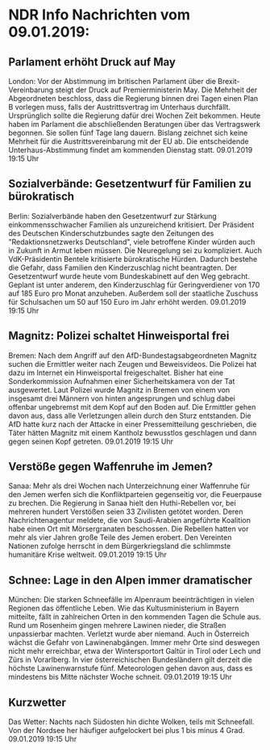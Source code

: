 # NDR Info Nachrichten vom 09.01.2019:


## Parlament erhöht Druck auf May
London: Vor der Abstimmung im britischen Parlament über die Brexit-Vereinbarung steigt der Druck auf Premierministerin May. Die Mehrheit der Abgeordneten beschloss, dass die Regierung binnen drei Tagen einen Plan B vorlegen muss, falls der Austrittsvertrag im Unterhaus durchfällt. Ursprünglich sollte die Regierung dafür drei Wochen Zeit bekommen. Heute haben im Parlament die abschließenden Beratungen über das Vertragswerk begonnen. Sie sollen fünf Tage lang dauern. Bislang zeichnet sich keine Mehrheit für die Austrittsvereinbarung mit der EU ab. Die entscheidende Unterhaus-Abstimmung findet am kommenden Dienstag statt. 09.01.2019 19:15 Uhr 

## Sozialverbände: Gesetzentwurf für Familien zu bürokratisch
Berlin: Sozialverbände haben den Gesetzentwurf zur Stärkung einkommensschwacher Familien als unzureichend kritisiert. Der Präsident des Deutschen Kinderschutzbundes sagte den Zeitungen des "Redaktionsnetzwerks Deutschland", viele betroffene Kinder würden auch in Zukunft in Armut leben müssen. Die Neuregelung sei zu kompliziert. Auch VdK-Präsidentin Bentele kritisierte bürokratische Hürden. Dadurch bestehe die Gefahr, dass Familien den Kinderzuschlag nicht beantragten. Der Gesetzentwurf wurde heute vom Bundeskabinett auf den Weg gebracht. Geplant ist unter anderem, den Kinderzuschlag für Geringverdiener von 170 auf 185 Euro pro Monat anzuheben. Außerdem soll der staatliche Zuschuss für Schulsachen um 50 auf 150 Euro im Jahr erhöht werden. 09.01.2019 19:15 Uhr 

## Magnitz: Polizei schaltet Hinweisportal frei
Bremen: Nach dem Angriff auf den AfD-Bundestagsabgeordneten Magnitz suchen die Ermittler weiter nach Zeugen und Beweisvideos. Die Polizei hat dazu im Internet ein Hinweisportal freigeschaltet. Bisher hat eine Sonderkommission Aufnahmen einer Sicherheitskamera von der Tat ausgewertet. Laut Polizei wurde Magnitz in Bremen von einem von insgesamt drei Männern von hinten angesprungen und schlug dabei offenbar ungebremst mit dem Kopf auf den Boden auf. Die Ermittler gehen davon aus, dass alle Verletzungen allein durch den Sturz entstanden. Die AfD hatte kurz nach der Attacke in einer Pressemitteilung geschrieben, die Täter hätten Magnitz mit einem Kantholz bewusstlos geschlagen und dann gegen seinen Kopf getreten. 09.01.2019 19:15 Uhr 

## Verstöße gegen Waffenruhe im Jemen?
Sanaa: Mehr als drei Wochen nach Unterzeichnung einer Waffenruhe für den Jemen werfen sich die Konfliktparteien gegenseitig vor, die Feuerpause zu brechen. Die Regierung in Sanaa hielt den Huthi-Rebellen vor, bei mehreren hundert Verstößen seien 33 Zivilisten getötet worden. Deren  Nachrichtenagentur meldete, die von Saudi-Arabien angeführte Koalition habe einen Ort mit Mörsergranaten beschossen. Die Rebellen hatten vor mehr als vier Jahren große Teile des Jemen erobert. Den Vereinten Nationen zufolge herrscht in dem Bürgerkriegsland die schlimmste humanitäre Krise weltweit. 09.01.2019 19:15 Uhr 

## Schnee: Lage in den Alpen immer dramatischer
München: Die starken Schneefälle im Alpenraum beeinträchtigen in vielen Regionen das öffentliche Leben. Wie das Kultusministerium in Bayern mitteilte, fällt in zahlreichen Orten in den kommenden Tagen die Schule aus. Rund um Rosenheim gingen mehrere Lawinen nieder, die Straßen unpassierbar machten. Verletzt wurde aber niemand. Auch in Österreich wächst die Gefahr von Lawinenabgängen. Immer mehr Orte sind deswegen nicht mehr erreichbar, etwa der Wintersportort Galtür in Tirol oder Lech und Zürs in Vorarlberg. In vier österreichischen Bundesländern gilt derzeit die höchste Lawinenwarnstufe fünf. Meteorologen gehen davon aus, dass es mindestens bis Mitte nächster Woche schneit. 09.01.2019 19:15 Uhr 

## Kurzwetter
Das Wetter:
Nachts nach Südosten hin dichte Wolken, teils mit Schneefall. Von der Nordsee her häufiger aufgelockert bei plus 1 bis minus 4 Grad. 09.01.2019 19:15 Uhr 
